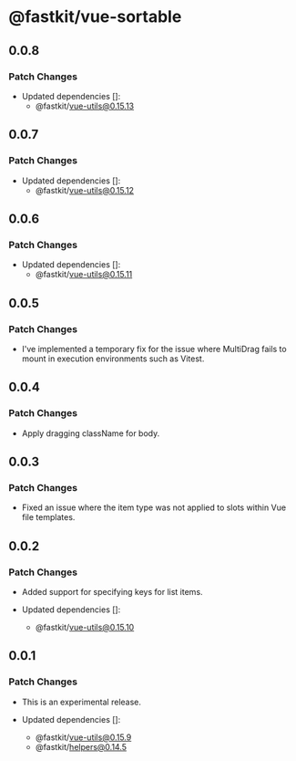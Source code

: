 # @fastkit/vue-sortable

## 0.0.8

### Patch Changes

- Updated dependencies []:
  - @fastkit/vue-utils@0.15.13

## 0.0.7

### Patch Changes

- Updated dependencies []:
  - @fastkit/vue-utils@0.15.12

## 0.0.6

### Patch Changes

- Updated dependencies []:
  - @fastkit/vue-utils@0.15.11

## 0.0.5

### Patch Changes

- I've implemented a temporary fix for the issue where MultiDrag fails to mount in execution environments such as Vitest.

## 0.0.4

### Patch Changes

- Apply dragging className for body.

## 0.0.3

### Patch Changes

- Fixed an issue where the item type was not applied to slots within Vue file templates.

## 0.0.2

### Patch Changes

- Added support for specifying keys for list items.

- Updated dependencies []:
  - @fastkit/vue-utils@0.15.10

## 0.0.1

### Patch Changes

- This is an experimental release.

- Updated dependencies []:
  - @fastkit/vue-utils@0.15.9
  - @fastkit/helpers@0.14.5
